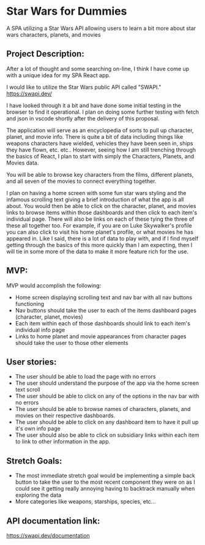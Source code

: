 # Star Wars for Dummies
A SPA utilizing a Star Wars API allowing users to learn a bit more about star wars characters, planets, and movies
 
## Project Description:
After a lot of thought and some searching on-line, I think I have come up with a unique
idea for my SPA React app.
 
I would like to utilize the Star Wars public API called "SWAPI."
https://swapi.dev/
 
I have looked through it a bit and have done some initial testing in the browser to find it operational.  I plan on doing some further testing with fetch and json in vscode shortly after the delivery of this proposal.
 
The application will serve as an encyclopedia of sorts to pull up character, planet, and movie info.  There is quite a bit of data including things like weapons characters have wielded, vehicles they have been seen in, ships they have flown, etc. etc.. However, seeing how I am still trenching through the basics of React, I plan to start with simply the Characters, Planets, and Movies data. 
 
You will be able to browse key characters from the films, different planets, and all seven of the movies to connect everything together.
 
I plan on having a home screen with some fun star wars styling and the infamous scrolling text giving a brief introduction of what the app is all about. You would then be able to click on the character, planet, and movies links to browse items within those dashboards and then click to each item's individual page.  There will also be links on each of these tying the three of these all together too. For example, if you are on Luke Skywalker's profile you can also click to visit his home planet's profile, or what movies he has appeared in. Like I said, there is a lot of data to play with, and if I find myself getting through the basics of this more quickly than I am expecting, then I will
tie in some more of the data to make it more feature rich for the use.
 
## MVP:
MVP would accomplish the following:
- Home screen displaying scrolling text and nav bar with all nav buttons functioning
- Nav buttons should take the user to each of the items dashboard pages (character, planet, movies)
- Each item within each of those dashboards should link to each item's individual info page
- Links to home planet and movie appearances from character pages should take the user to those other elements
 
## User stories:
- The user should be able to load the page with no errors
- The user should understand the purpose of the app via the home screen text scroll
- The user should be able to click on any of the options in the nav bar with no errors
- The user should be able to browse names of characters, planets, and movies on their respective dashboards.
- The user should be able to click on any dashboard item to have it pull up it's own info page
- The user should also be able to click on subsidiary links within each item to link to other information in the app.
 
## Stretch Goals:
- The most immediate stretch goal would be implementing a simple back button to take the user to the most recent component they were on as I could see it getting really annoying having to backtrack manually when exploring the data
- More categories like weapons, starships, species, etc...
 
## API documentation link:
https://swapi.dev/documentation
 

